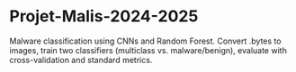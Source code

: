# Projet-Malis-2024-2025
Malware classification using CNNs and Random Forest. Convert .bytes to images, train two classifiers (multiclass vs. malware/benign), evaluate with cross-validation and standard metrics.
